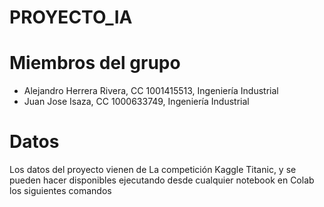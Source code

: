 # PROYECTO_IA

# Miembros del grupo
- Alejandro Herrera Rivera, CC 1001415513, Ingeniería Industrial
- Juan Jose Isaza, CC 1000633749, Ingeniería Industrial

# Datos
Los datos del proyecto vienen de La competición Kaggle Titanic, y se pueden hacer disponibles ejecutando desde cualquier notebook en Colab los siguientes comandos

